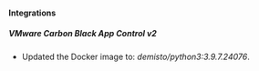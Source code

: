 #### Integrations
##### VMware Carbon Black App Control v2
- Updated the Docker image to: *demisto/python3:3.9.7.24076*.
